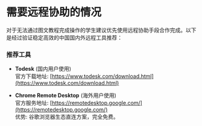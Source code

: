 # 需要远程协助的情况


对于无法通过图文教程完成操作的学生建议优先使用远程协助手段合作完成。以下是经过验证稳定高效的中国国内外远程工具推荐：

### 推荐工具

- **Todesk** (国内用户使用)  
  官方下载地址: [https://www.todesk.com/download.html](https://www.todesk.com/download.html)

- **Chrome Remote Desktop** (海外用户使用)  
  官方服务地址: [https://remotedesktop.google.com/](https://remotedesktop.google.com/)  
  优势: 谷歌浏览器生态直连方案，完全免费。
